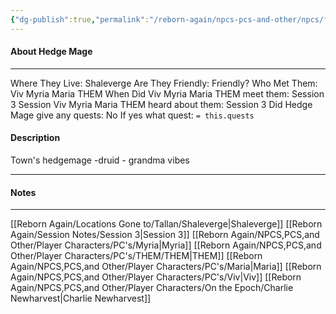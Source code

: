 ```yaml
---
{"dg-publish":true,"permalink":"/reborn-again/npcs-pcs-and-other/npcs/friendly/hedge-mage/"}
---
```



#### About Hedge Mage
---
Where They Live: Shaleverge
Are They Friendly: Friendly?
Who Met Them: Viv Myria Maria THEM
When Did Viv Myria Maria THEM meet them: Session 3
Session Viv Myria Maria THEM heard about them: Session 3
Did Hedge Mage give any quests: No
	If yes what quest: `= this.quests`


#### Description
Town's hedgemage -druid - grandma vibes

---

#### Notes
---
[[Reborn Again/Locations Gone to/Tallan/Shaleverge\|Shaleverge]]
[[Reborn Again/Session Notes/Session 3\|Session 3]]
[[Reborn Again/NPCS,PCS,and Other/Player Characters/PC's/Myria\|Myria]]
[[Reborn Again/NPCS,PCS,and Other/Player Characters/PC's/THEM/THEM\|THEM]]
[[Reborn Again/NPCS,PCS,and Other/Player Characters/PC's/Maria\|Maria]]
[[Reborn Again/NPCS,PCS,and Other/Player Characters/PC's/Viv\|Viv]]
[[Reborn Again/NPCS,PCS,and Other/Player Characters/On the Epoch/Charlie Newharvest\|Charlie Newharvest]]


